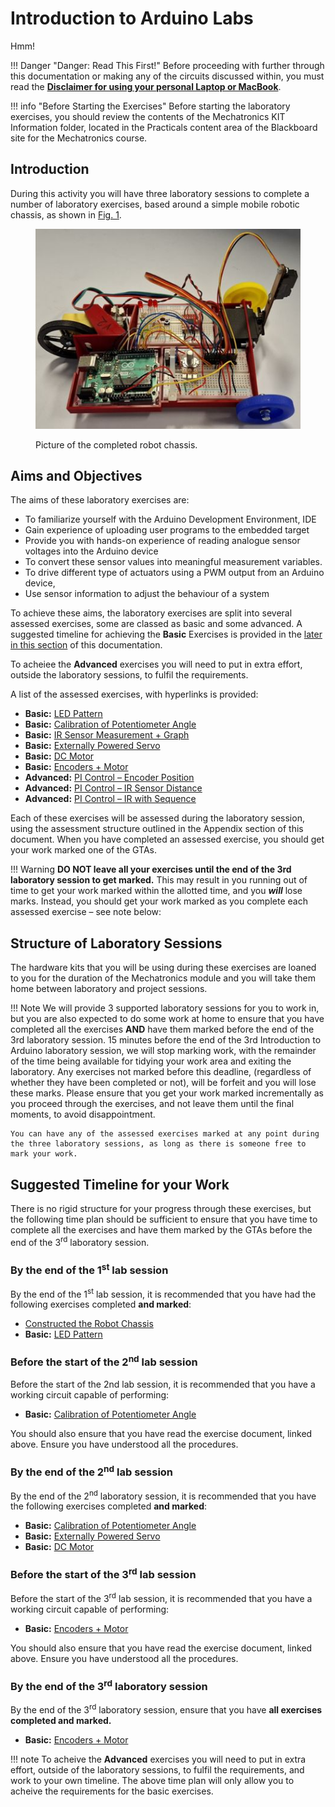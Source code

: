 # Introduction to Arduino Labs

Hmm!

!!! Danger "Danger: Read This First!"
    Before proceeding with further through this documentation or making any of the circuits discussed within, you must read the [**Disclaimer for using your personal Laptop or MacBook**](./Disclaimer.md).

!!! info "Before Starting the Exercises"
    Before starting the laboratory exercises, you should review the contents of the Mechatronics KIT Information folder, located in the Practicals content area of the Blackboard site for the Mechatronics course.

## Introduction
During this activity you will have three laboratory sessions to complete a number of laboratory exercises, based around a simple mobile robotic chassis, as shown in <debugHL>[Fig. 1](#chassisPic)</debugHL>.

<figure  markdown="span">
  <a name="chassisPic"></a>

  ![Picture of the completed robot chassis.](/images/Robot%201st%20Picture.jpg)

  <figcaption>Picture of the completed robot chassis.</figcaption>
  </figure>

## Aims and Objectives
The aims of these laboratory exercises are:

* To familiarize yourself with the Arduino Development Environment, IDE
* Gain experience of uploading user programs to the embedded target
* Provide you with hands-on experience of reading analogue sensor voltages into the Arduino device
* To convert these sensor values into meaningful measurement variables. 
* To drive different type of actuators using a PWM output from an Arduino device, 
* Use sensor information to adjust the behaviour of a system

To achieve these aims, the laboratory exercises are split into several assessed exercises, some are classed as basic and some advanced. A suggested timeline for achieving the **Basic** Exercises is provided in the <debugHL>[later in this section](#Timeline)</debugHL> of this documentation.

To acheiee the **Advanced** exercises you will need to put in extra effort, outside the laboratory sessions, to fulfil the requirements.

A list of the assessed exercises, with hyperlinks is provided:

- **Basic:** <debugHL>[LED Pattern](./Ex1ledPattern.md)</debugHL>
- **Basic:** <debugHL>[Calibration of Potentiometer Angle](./Ex2PotCalibration.md)</debugHL>
- **Basic:** <debugHL>[IR Sensor Measurement + Graph](./Ex3IrSensor.md)</debugHL>
- **Basic:** <debugHL>[Externally Powered Servo](./Ex4DriveServoMotor.md)</debugHL>
- **Basic:** <debugHL>[DC Motor](./Ex5DcMotor.md)</debugHL>
- **Basic:** <debugHL>[Encoders + Motor](./Ex6EncodeMotor.md)</debugHL>
- **Advanced:** <debugHL>[PI Control – Encoder Position](./Ex7PiEncoder.md)</debugHL>
- **Advanced:** <debugHL>[PI Control – IR Sensor Distance](./Ex8PiIrDist.md)</debugHL>
- **Advanced:** <debugHL>[PI Control – IR with Sequence](./Ex9PiIrSequence.md)</debugHL>

Each of these exercises will be assessed during the laboratory session, using the assessment structure outlined in the Appendix section of this document. When you have completed an assessed exercise, you should get your work marked one of the GTAs. 

!!! Warning
    **DO NOT leave all your exercises until the end of the 3rd laboratory session to get marked.** This may result in you running out of time to get your work marked within the allotted time, and you ***will*** lose marks. Instead, you should get your work marked as you complete each assessed exercise – see note below:

## Structure of Laboratory Sessions

The hardware kits that you will be using during these exercises are loaned to you for the duration of the Mechatronics module and you will take them home between laboratory and project sessions. 

!!! Note
    We will provide 3 supported laboratory sessions for you to work in, but you are also expected to do some work at home to ensure that you have completed all the exercises **AND** have them marked before the end of the 3rd laboratory session. 15 minutes before the end of the 3rd Introduction to Arduino laboratory session, we will stop marking work, with the remainder of the time being available for tidying your work area and exiting the laboratory. Any exercises not marked before this deadline, (regardless of whether they have been completed or not), will be forfeit and you will lose these marks. Please ensure that you get your work marked incrementally as you proceed through the exercises, and not leave them until the final moments, to avoid disappointment. 

    You can have any of the assessed exercises marked at any point during the three laboratory sessions, as long as there is someone free to mark your work.

## Suggested Timeline for your Work
<a name="Timeline"></a>
There is no rigid structure for your progress through these exercises, but the following time plan should be sufficient to ensure that you have time to complete all the exercises and have them marked by the GTAs before the end of the 3<sup>rd</sup> laboratory session.

### By the end of the 1<sup>st</sup> lab session
By the end of the 1<sup>st</sup> lab session, it is recommended that you have had the following exercises completed **and marked**:

* <debugHL><debugHL>[Constructed the Robot Chassis](./RobotBuild.md)</debugHL>
* **Basic:** <debugHL>[LED Pattern](./Ex1ledPattern.md)</debugHL>

### Before the start of the 2<sup>nd</sup> lab session
Before the start of the 2nd lab session, it is recommended that you have a working circuit capable of performing:

* **Basic:** <debugHL>[Calibration of Potentiometer Angle](./Ex2PotCalibration.md)</debugHL>

You should also ensure that you have read the exercise document, linked above. Ensure you have understood all the procedures.

### By the end of the 2<sup>nd</sup> lab session
By the end of the 2<sup>nd</sup> laboratory session, it is recommended that you have the following exercises completed **and marked**:

* **Basic:** <debugHL>[Calibration of Potentiometer Angle](./Ex2PotCalibration.md)</debugHL>
* **Basic:** <debugHL>[Externally Powered Servo](./Ex4DriveServoMotor.md)</debugHL>
* **Basic:** <debugHL>[DC Motor](./Ex5DcMotor.md)</debugHL>
 
### Before the start of the 3<sup>rd</sup> lab session
 
 Before the start of the 3<sup>rd</sup> lab session, it is recommended that you have a working circuit capable of performing:

* **Basic:** <debugHL>[Encoders + Motor](./Ex6EncodeMotor.md)</debugHL>

You should also ensure that you have read the exercise document, linked above. Ensure you have understood all the procedures.

###	By the end of the 3<sup>rd</sup> laboratory session

By the end of the 3<sup>rd</sup> laboratory session, ensure that you have **all exercises completed and marked.**

* **Basic:** <debugHL>[Encoders + Motor](./Ex6EncodeMotor.md)</debugHL>

!!! note
    To acheive the **Advanced** exercises you will need to put in extra effort, outside of the laboratory sessions, to fulfil the requirements, and work to your own timeline. The above time plan will only allow you to acheive the requirements for the basic exercises.